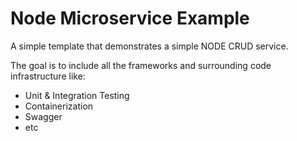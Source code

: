 # Node Microservice Example

A simple template that demonstrates a simple NODE CRUD service. 

The goal is to include all the frameworks and surrounding code infrastructure like:
- Unit & Integration Testing
- Containerization
- Swagger
- etc